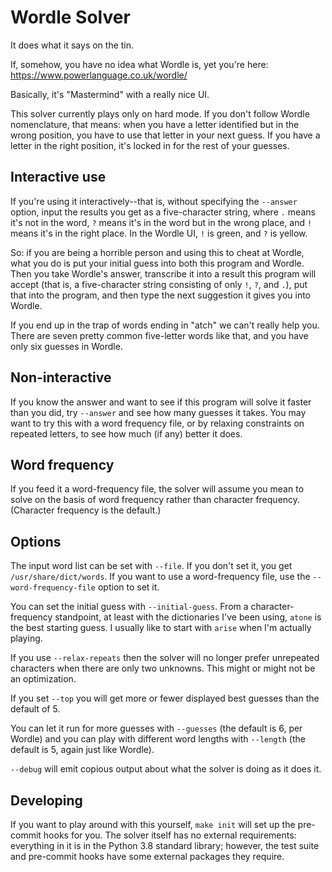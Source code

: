 # Wordle Solver

It does what it says on the tin.

If, somehow, you have no idea what Wordle is, yet you're here:
https://www.powerlanguage.co.uk/wordle/

Basically, it's "Mastermind" with a really nice UI.

This solver currently plays only on hard mode.  If you don't follow
Wordle nomenclature, that means: when you have a letter identified but
in the wrong position, you have to use that letter in your next guess.
If you have a letter in the right position, it's locked in for the rest
of your guesses.

## Interactive use

If you're using it interactively--that is, without specifying the
`--answer` option, input the results you get as a five-character string,
where `.` means it's not in the word, `?` means it's in the word but in
the wrong place, and `!` means it's in the right place.  In the Wordle
UI, `!` is green, and `?` is yellow.

So: if you are being a horrible person and using this to cheat at
Wordle, what you do is put your initial guess into both this program and
Wordle.  Then you take Wordle's answer, transcribe it into a result this
program will accept (that is, a five-character string consisting of only
`!`, `?`, and `.`), put that into the program, and then type the next
suggestion it gives you into Wordle.

If you end up in the trap of words ending in "atch" we can't really help
you.  There are seven pretty common five-letter words like that, and you
have only six guesses in Wordle.

## Non-interactive

If you know the answer and want to see if this program will solve it
faster than you did, try `--answer` and see how many guesses it takes.
You may want to try this with a word frequency file, or by relaxing
constraints on repeated letters, to see how much (if any) better it
does.

## Word frequency

If you feed it a word-frequency file, the solver will assume you mean to
solve on the basis of word frequency rather than character frequency.
(Character frequency is the default.)

## Options

The input word list can be set with `--file`.  If you don't set it, you
get `/usr/share/dict/words`.  If you want to use a word-frequency file, use
the `--word-frequency-file` option to set it.

You can set the initial guess with `--initial-guess`.  From a
character-frequency standpoint, at least with the dictionaries I've been
using, `atone` is the best starting guess.  I usually like to start with
`arise` when I'm actually playing.

If you use `--relax-repeats` then the solver will no longer prefer
unrepeated characters when there are only two unknowns.  This might or
might not be an optimization.

If you set `--top` you will get more or fewer displayed best guesses
than the default of 5.

You can let it run for more guesses with `--guesses` (the default is 6,
per Wordle) and you can play with different word lengths with `--length`
(the default is 5, again just like Wordle).

`--debug` will emit copious output about what the solver is doing as it
does it.

## Developing

If you want to play around with this yourself, ``make init`` will set up
the pre-commit hooks for you.  The solver itself has no external
requirements: everything in it is in the Python 3.8 standard library;
however, the test suite and pre-commit hooks have some external packages
they require.

